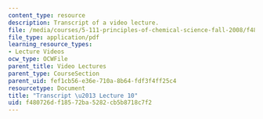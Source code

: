```yaml
---
content_type: resource
description: Transcript of a video lecture.
file: /media/courses/5-111-principles-of-chemical-science-fall-2008/f480726df18572ba5282cb5b8718c7f2_5-111F08-L10.pdf
file_type: application/pdf
learning_resource_types:
- Lecture Videos
ocw_type: OCWFile
parent_title: Video Lectures
parent_type: CourseSection
parent_uid: fef1cb56-e36e-710a-8b64-fdf3f4ff25c4
resourcetype: Document
title: "Transcript \u2013 Lecture 10"
uid: f480726d-f185-72ba-5282-cb5b8718c7f2
---
```


